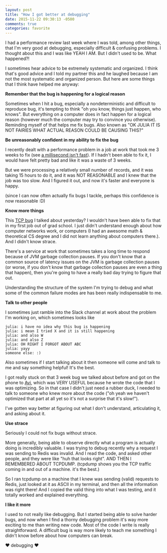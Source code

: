 ```yaml
---
layout: post
title: "How I got better at debugging"
date: 2015-11-22 09:30:13 -0500
comments: true
categories: favorite
---
```


I had a performance review last week where I was told, among other things, that I'm very good at debugging, especially difficult & confusing problems. I thought about this and I was like YEAH I AM. But I didn't used to be. What happened?!

I sometimes hear advice to be extremely systematic and organized. I think that's good advice and I told my partner this and he laughed because I am not the most systematic and organized person. But here are some things that I think have helped me anyway:

**Remember that the bug is happening for a logical reason**

Sometimes when I hit a bug, especially a nondeterministic and difficult to reproduce bug, it's tempting to think "oh you know, things just happen, who knows". But everything on a computer does in fact happen for a logical reason (however much the computer may try to convince you otherwise). Reminding myself of that helps me fix bugs. Also known as "OK JULIA IT IS NOT FAIRIES WHAT ACTUAL REASON COULD BE CAUSING THIS?"

**Be unreasonably confident in my ability to fix the bug**

I recently dealt with a performance problem in a job at work that took me 3 weeks to fix (see [a millisecond isn't fast](http://jvns.ca/blog/2015/09/10/a-millisecond-isnt-fast-and-how-we-fixed-it/)). If I hadn't been able to fix it, I would have felt pretty bad and like it was a waste of 3 weeks.

But we were processing a relatively small number of records, and it was taking 15 hours to do it, and it was NOT REASONABLE and I knew that the job was too slow. And I figured it out, and now it's faster and everyone is happy.

(since I can now often actually fix bugs I tackle, perhaps this confidence is now reasonable :D)

**Know more things**

This [TCP bug](http://jvns.ca/blog/2015/11/21/why-you-should-understand-a-little-about-tcp/) I talked about yesterday? I wouldn't have been able to fix that in my first job out of grad school. I just didn't understand enough about how computer networks work, or computers (I had an awesome math & theoretical CS degree and I did not learn anything about computers there.). And I didn't know strace.

There's a service at work that sometimes takes a long time to respond because of JVM garbage collection pauses. If you don't know that a common source of latency issues on the JVM is garbage collection pauses (or worse, if you don't know that garbage collection pauses are even a thing that happen), then you're going to have a really bad day trying to figure that out.

Understanding the structure of the system I'm trying to debug and what some of the common failure modes are has been really indispensable to me.

**Talk to other people**

I sometimes just ramble into the Slack channel at work about the problem I'm working on, which sometimes looks like

```
julia: i have no idea why this bug is happening
julia: i mean I tried X and it is still happening
julia: and also W
julia: and also Z
julia: OH RIGHT I FORGOT ABOUT ABC
julia: yayy
someone else: :)
```

Also sometimes if I start talking about it then someone will come and talk to me and say something helpful! It's the best.

I got really stuck on that 3 week bug we talked about before and got on the phone to [Avi](https://twitter.com/avibryant), which was VERY USEFUL because he wrote the code that I was optimizing. So in that case I didn't just need a rubber duck, I needed to talk to someone who knew more about the code ("oh yeah we haven't optimized that part at all yet so it's not a surprise that it's slow!").

I've gotten way better at figuring out what I don't understand, articulating it, and asking about it.

**Use strace**

Seriously I could not fix bugs without strace.

More generally, being able to observe directly what a program is actually doing is incredibly valuable. I was trying to debug recently why a request I was sending to Redis was invalid. And I read the code, and asked other people, and they were like "huh that looks right". AND THEN I REMEMBERED ABOUT TCPDUMP. (tcpdump shows you the TCP traffic coming in and out of a machine. it's the best.)

So I ran tcpdump on a machine that I knew was sending (valid) requests to Redis, just looked at it as ASCII in my terminal, and then all the information was right there! And I copied the valid thing into what I was testing, and it totally worked and explained everything.

**I like it more**

I used to not really like debugging. But I started being able to solve harder bugs, and now when I find a thorny debugging problem it's way more exciting to me than writing new code. Most of the code I write is really straightforward. A difficult bug is way more likely to teach me something I didn't know before about how computers can break.


❤ debugging ❤